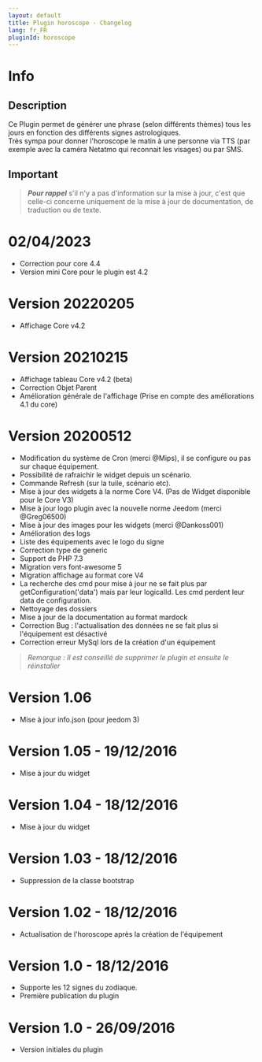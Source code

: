 ```yaml
---
layout: default
title: Plugin horoscope - Changelog
lang: fr_FR
pluginId: horoscope
---
```


# Info

## Description

Ce Plugin permet de générer une phrase (selon différents thèmes) tous les jours en fonction des différents signes astrologiques.<br/>Très sympa pour donner l'horoscope le matin à une personne via TTS (par exemple avec la caméra Netatmo qui reconnait les visages) ou par SMS.

## Important

> **_Pour rappel_** s'il n'y a pas d'information sur la mise à jour, c'est que celle-ci concerne uniquement de la mise à jour de documentation, de traduction ou de texte.

# 02/04/2023

- Correction pour core 4.4
- Version mini Core pour le plugin est 4.2

# Version 20220205

- Affichage Core v4.2

# Version 20210215

- Affichage tableau Core v4.2 (beta)
- Correction Objet Parent
- Amélioration générale de l'affichage (Prise en compte des améliorations 4.1 du core)

# Version 20200512

- Modification du système de Cron (merci @Mips), il se configure ou pas sur chaque équipement.
- Possibilité de rafraichir le widget depuis un scénario.
- Commande Refresh (sur la tuile, scénario etc).
- Mise à jour des widgets à la norme Core V4. (Pas de Widget disponible pour le Core V3)
- Mise à jour logo plugin avec la nouvelle norme Jeedom (merci @Greg06500)
- Mise à jour des images pour les widgets (merci @Dankoss001)
- Amélioration des logs
- Liste des équipements avec le logo du signe
- Correction type de generic
- Support de PHP 7.3
- Migration vers font-awesome 5
- Migration affichage au format core V4
- La recherche des cmd pour mise à jour ne se fait plus par getConfiguration('data') mais par leur logicalId. Les cmd perdent leur data de configuration.
- Nettoyage des dossiers
- Mise à jour de la documentation au format mardock
- Correction Bug : l'actualisation des données ne se fait plus si l'équipement est désactivé
- Correction erreur MySql lors de la création d'un équipement

> _Remarque : Il est conseillé de supprimer le plugin et ensuite le réinstaller_

# Version 1.06

- Mise à jour info.json (pour jeedom 3)

# Version 1.05 - 19/12/2016

- Mise à jour du widget

# Version 1.04 - 18/12/2016

- Mise à jour du widget

# Version 1.03 - 18/12/2016

- Suppression de la classe bootstrap

# Version 1.02 - 18/12/2016

- Actualisation de l'horoscope après la création de l'équipement

# Version 1.0 - 18/12/2016

- Supporte les 12 signes du zodiaque.
- Première publication du plugin

# Version 1.0 - 26/09/2016

- Version initiales du plugin
